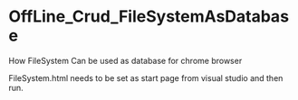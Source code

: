 # OffLine_Crud_FileSystemAsDatabase
How FileSystem Can be used as database for chrome browser

FileSystem.html needs to be set as start page from visual studio and  then run.
